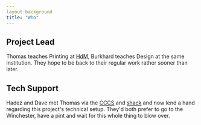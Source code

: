 ```yaml
---
layout:background
title: "Who"
---
```


## Project Lead
Thomas teaches Printing at [HdM](https://hdm-stuttgart.de), Burkhard teaches
Design at the same institution. They hope to be back to their regular work
rather sooner than later.

## Tech Support
Hadez and Dave met Thomas via the [CCCS](https://cccs.de) and
[shack](https://shackspace.de) and now lend a hand regarding this project's
technical setup. They'd both prefer to go to the Winchester, have a pint and
wait for this whole thing to blow over.
